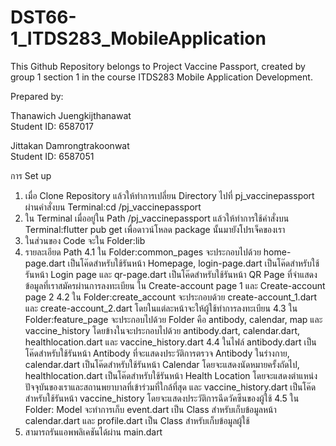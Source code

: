 # DST66-1_ITDS283_MobileApplication

This Github Repository belongs to Project Vaccine Passport, created by group 1 section 1 in the course ITDS283 Mobile Application Development.

Prepared by:

Thanawich Juengkijthanawat  
Student ID: 6587017

Jittakan Damrongtrakoonwat  
Student ID: 6587051

การ Set up
1. เมื่อ Clone Repository แล้วให้ทำการเปลี่ยน Directory ไปที่ pj_vaccinepassport ผ่านคำสั่งบน Terminal:cd /pj_vaccinepassport
2. ใน Terminal เมื่ออยู่ใน Path /pj_vaccinepassport แล้วให้ทำการใช้คำสั่งบน Terminal:flutter pub get เพื่อดาวน์โหลด package นั้นมายังโปรเจ็คของเรา
3. ในส่วนของ Code จะใน Folder:lib
4. รายละเอียด Path
  4.1 ใน Folder:common_pages จะประกอบไปด้วย home-page.dart เป็นโค๊ดสำหรับใช้รันหน้า Homepage, login-page.dart  เป็นโค๊ดสำหรับใช้รันหน้า Login page และ qr-page.dart เป็นโค๊ดสำหรับใช้รันหน้า QR Page ที่จำแสดงข้อมูลที่เราสมัครผ่านการลงทะเบียน ใน Create-account page 1 และ Create-account page 2
  4.2 ใน Folder:create_account จะประกอบด้วย create-account_1.dart และ create-account_2.dart โดยในแต่ละหน้าจะให้ผู้ใช้ทำการลงทะเบียน
  4.3 ใน Folder:feature_page จะประกอบไปด้วย Folder คือ antibody, calendar, map และ vaccine_history โดยข้างในจะประกอบไปด้วย antibody.dart, calendar.dart, healthlocation.dart และ vaccine_history.dart
  4.4 ในไฟล์ antibody.dart เป็นโค๊ดสำหรับใช้รันหน้า Antibody ที่จะแสดงประวัติการตรวจ Antibody ในร่างกาย, calendar.dart เป็นโค๊ดสำหรับใช้รันหน้า Calendar โดยจะแสดงนัดหมายครั้งถัดไป, healthlocation.dart เป็นโค๊ดสำหรับใช้รันหน้า Health Location โดยจะแสดงตำแหน่งปัจจุบันของเราและสถานพยาบาลที่เข้าร่วมที่ใกล้ที่สุด และ vaccine_history.dart เป็นโค๊ดสำหรับใช้รันหน้า vaccine_history โดยจะแสดงประวัติการฉีดวัคซีนของผู้ใช้ 
  4.5 ใน Folder: Model จะทำการเก็บ event.dart เป็น Class สำหรับเก็บข้อมูลหน้า calendar.dart และ profile.dart เป็น Class สำหรับเก็บข้อมูลผู้ใช้
5. สามารถรันแอพพลิเคชันได้ผ่าน main.dart
